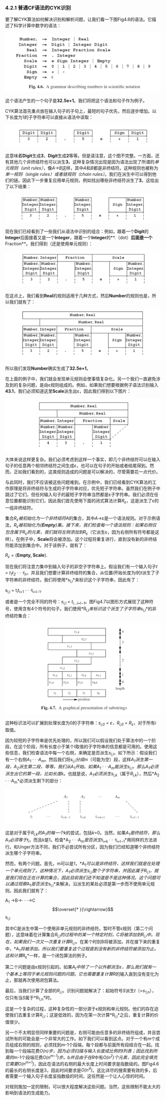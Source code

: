 ### 4.2.1 普通CF语法的CYK识别

要了解CYK算法如何解决识别和解析问题，让我们看一下图Fig4.6的语法。它描述了科学计算中数字的语法：

![图1](../../img/4.2.1_1-Fig.4.6.png)

这个语法产生的一个句子是**32.5e+1**。我们将把这个语法和句子作为例子。

CYK算法首先重点放在输入句子的子句上，最短的句子优先，然后逐步增加。以下长度为1的子字符串可以直接从语法中读取：

![图2](../../img/4.2.1_2.png)

这意味着**Digit**生成**3**，**Digit**生成**2**等等。但是请注意，这个图不完整。一方面，还有其他几个非终结符也可以派生**3**。这种复杂情况出现是因为语法出现了所谓的*单元规则（unit rules）*，像*A→B*这样，其中*A*和*B*都是非终结符。这种规则也被称为*单一规则（single rules）*或者*链规则（chain rules）*。我们在派生中可以得到他们的链。因此下一步重复应用单元规则，例如找出哪些非终结符派生了**3**。这给出了以下结果：

![图3](../../img/4.2.1_3.png)

现在我们已经看到了一些我们从语法中识别的组合：例如，跟着一个**Digit**的**Integer**后面接着又是一个**Integer**，跟着一个**Integer**的**.（dot）**后面是一个**Fraction**。我们得到（还是使用单元规则）：

![图4](../../img/4.2.1_4.png)

在这点上，我们看到**Real**的规则适用于几种方式，然后**Number**的规则也是，所以我们就有了：

![图5](../../img/4.2.1_5.png)

所以我们发现**Number**确实生成了**32.5e+1**。

在上面的例子中，我们就会发现单元规则会使事情复杂化。另一个我们一直避免涉及到的复杂问题，是由ε规则组成的。例如，如果我们想要根据例子语法识别输入**43.1**，我们必须知道这里**Scale**派生出ε，因此我们得到以下图片：

![图6](../../img/4.2.1_6.png)

大体来说这样更复杂。我们必须考虑到这样一个事实，即几个非终结符可以在输入句子的任意两个相邻终结符之间生成ε，也可以在句子的开始或者结尾得到。然而，正如我们看到的，这类规则造成的问题是可以解决的，尽管需要花一点代价。

与此同时，我们不应该被这些问题难到。在示例中，我们已经看到CYK算法的工作原理是将非终结符与生成的子字符串对应，优先短子字符串。虽然我们在例子中跳过了它们，但任何输入句子的最短子字符串当然都是ε子字符串。我们必须在任意位置都能识别它们，因此我们首先使用下面的闭式算法计算*R<sub>ε</sub>*，这是派生了ε的一组非终结符。

集合*R<sub>ε</sub>*被初始化为一个非终结符*A*的集合，其中*A*→ε是一个语法规则。对于示例语法，*R<sub>ε</sub>*被初始化为{**Empty**}集。接下来，我们检查每一个语法规则：如果右侧仅包含属于*R<sub>ε</sub>*的元素，我们就将左侧添加到*R<sub>ε</sub>*（它派生ε，因为右侧所有符号都是这样）。在例子中，**Scale**将会被添加。这个过程将重复进行，直到没有新的非终结符能添加到集合中。对于该例子，就有了：

*R<sub>ε</sub>* = {**Empty, Scale**}.

现在我们将注意力集中到输入句子的非空子字符串上。假设我们有一个输入句子*t = t<sub>1</sub>t<sub>2</sub> · · ·t<sub>n</sub>*，并且我们想要计算非终结符的集合，从位置*i*开始长度为*l*的*t*派生了子字符串的非终结符。我们将使用*s<sub>i,l</sub>*来标识这个子字符串，因此有了：

s<sub>i,l</sub> = t<sub>i</sub>t<sub>i+1</sub> · · ·t<sub>i+l−1</sub>.

或者是一个完全不同的符号：*s<sub>i,l</sub> = t<sub>i...i+l−1</sub>*。图Fig4.7以图形方式展现了这种符号，使用含有4个符号的句子。我们使用*R<sub>i,l</sub>*来标识这个派生了子字符串*s<sub>i,l</sub>*的非终结符集合： 

![图7](../../img/4.2.1_7-Fig.4.7.png)

这种标识法可以扩展到处理长度为0的子字符串：*s<sub>i,0</sub> = ε，R<sub>i,0</sub> = R<sub>ε</sub>*，对于所有*i*取值。 

因为较短的子字符串是优先处理的，所以我们可以假设我们处于算法中的一个阶段，在这个阶段，所有长度小于某个l取值的子字符串的信息都是可用的。使用这些信息，我们检查语法中每一个右侧，来确定是否派生*s<sub>i,l</sub>*，如下所示：假设我们有一个右侧*A<sub>1</sub> · · ·A<sub>m</sub>*。然后我们将*s<sub>i,l</sub>*分成*m*（可能为空）段，这样*A<sub>1</sub>*派生第一段，*A<sub>2</sub>*派生第二段，等等。我们从*A<sub>1</sub>*开始。如果*A<sub>1</sub> · · ·A<sub>m</sub>*能派生*s<sub>i,l</sub>*，那么*A<sub>1</sub>*必须派生出它的第一段，比如长度*k*。也就是说，*A<sub>1</sub>*必须派生*s<sub>i,k</sub>*（属于*R<sub>i,k</sub>*），然后*A<sub>2</sub> · · ·A<sub>m</sub>*必须派生剩下的部分：

![图8](../../img/4.2.1_8.png)

这是对于属于*R<sub>i,k</sub>*的*A<sub>1</sub>*的每一个*k*的尝试，包括*k*=0。当然，如果*A<sub>1</sub>*是终结符，那么*A<sub>1</sub>*必须等于*t<sub>i</sub>*，而且*k*是1。检查*A<sub>2</sub> · · ·A<sub>m</sub>*是否派生*t<sub>i+k</sub> · · ·t<sub>i+l−1</sub>*用同样的方法进行。和Unger方法不同，我们不必尝试所有分区，因为我们已经知道哪个非终结符派生哪个子字符串。

然而，有两个问题。首先，m可以是1，*A<sub>1</sub>*可以是非终结符，这样我们就是在处理一个单元规则了。这种情况下，*A<sub>1</sub>*必须派生*s<sub>i,l</sub>*整个子字符串，并因此属于*R<sub>i,1</sub>*，就是我们现在正在计算的集合，因此目前我们还不知道是不是这种情况。这个问题可以通过观察*A<sub>1</sub>*是否派生*s<sub>i,l</sub>*来解决，沿派生的某处必须是第一步而不使用单元规则。因此我们就有了：

A<sub>1</sub> →B→· · ·→C$$\overset{* }{\rightarrow}$$ s<sub>i,l</sub>

其中C是派生中第一个使用非单元规则的非终结符。暂时不管ε规则（第二个问题），这意味着在计算集合*R<sub>i,l</sub>*的过程中的某一个特定时刻，C将被添加到*R<sub>i,l</sub>*中。现在，如果我们一次又一次重复计算*R<sub>i,l</sub>*，在某个时刻B将被添加，并在接下来的重复中，*A<sub>1</sub>*将被添加。所以我们要重复这个过程直到没有新的非终结符被添加为止。这和计算*R<sub>ε</sub>*一样，是一个闭包算法的例子。

第二个问题是由ε规则引起的。如果*A<sub>t</sub>*中除了一个以外都派生ε，那么我们就有一个基本上等同于单元规则问题的问题。它也需要重复计算*R*的输入直到没有变化为止，那就再次使用闭包算法。

最后，当我们计算了全部的*R<sub>i,l</sub>*，识别问题就解决了：起始符号*S*派生*t*（=*s<sub>1,n</sub>*），仅只有当*S*属于*R<sub>1,n</sub>*时。

这是一个复杂的过程，这种复杂性的一部分源于ε规则和单元规则。他们的存在迫使我们去重复计算*R<sub>i,l</sub>*；这是低效的，因为在第一次计算*R<sub>i,l</sub>*之后，重复计算的价值很少。

另一个不太明显但同样重要的问题是，右侧可能由任意多的非终结符组成，并且尝试所有的可能会是一个非常大的工作。如下我们可以看到这点。对于一个有*m*个成员组成右侧的规则，必须找到*m*-1个段端，每个段都与前面所有段结合在一起。找到每一个段端花费*O(n)*步，因为必须扫描与输入长度成比例的l列表；因此找到所需的*m*-1个段端花费*O(n<sup>m−1</sup>)*步。b并且由于在*R*中有*O(n<sup>2</sup>)*个元素，因此完全填充它需要*O(n<sup>m+1</sup>)*，因此在语法的右侧的最大长度上时间要求是指数级的。图Fig4.6的最长的右侧长度是3，因此时间要求是*O(n<sup>4</sup>)*。这比详尽的搜索要有效的多，后者需要一个输入句子长度呈指数级的时间，这任然是一个让人心惊的时间。

对规则施加一定的限制，可以很大程度解决这些问题。当然，这些限制不能太大的影响到语法的生成能力。